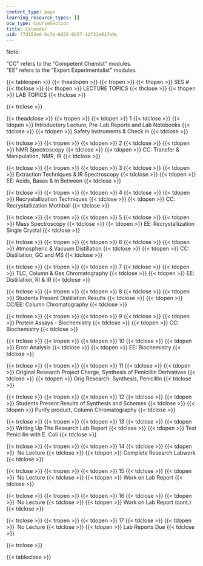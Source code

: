 ```yaml
---
content_type: page
learning_resource_types: []
ocw_type: CourseSection
title: Calendar
uid: f7d153ed-bc7e-6d36-6b57-12f31e017e9c
---
```


Note:

"CC" refers to the "Competent Chemist" modules.  
"EE" refers to the "Expert Experimentalist" modules.

{{< tableopen >}}
{{< theadopen >}}
{{< tropen >}}
{{< thopen >}}
SES #
{{< thclose >}}
{{< thopen >}}
LECTURE TOPICS
{{< thclose >}}
{{< thopen >}}
LAB TOPICS
{{< thclose >}}

{{< trclose >}}

{{< theadclose >}}
{{< tropen >}}
{{< tdopen >}}
1
{{< tdclose >}}
{{< tdopen >}}
Introductory Lecture, Pre-Lab Reports and Lab Notebooks
{{< tdclose >}}
{{< tdopen >}}
Safety Instruments & Check in
{{< tdclose >}}

{{< trclose >}}
{{< tropen >}}
{{< tdopen >}}
2
{{< tdclose >}}
{{< tdopen >}}
NMR Spectroscopy
{{< tdclose >}}
{{< tdopen >}}
CC: Transfer & Manipulation, NMR, IR
{{< tdclose >}}

{{< trclose >}}
{{< tropen >}}
{{< tdopen >}}
3
{{< tdclose >}}
{{< tdopen >}}
Extraction Techniques & IR Spectroscopy
{{< tdclose >}}
{{< tdopen >}}
EE: Acids, Bases & In Between
{{< tdclose >}}

{{< trclose >}}
{{< tropen >}}
{{< tdopen >}}
4
{{< tdclose >}}
{{< tdopen >}}
Recrystallization Techniques
{{< tdclose >}}
{{< tdopen >}}
CC: Recrystallization Mothball
{{< tdclose >}}

{{< trclose >}}
{{< tropen >}}
{{< tdopen >}}
5
{{< tdclose >}}
{{< tdopen >}}
Mass Spectroscopy
{{< tdclose >}}
{{< tdopen >}}
EE: Recrystallization Single Crystal
{{< tdclose >}}

{{< trclose >}}
{{< tropen >}}
{{< tdopen >}}
6
{{< tdclose >}}
{{< tdopen >}}
Atmospheric & Vacuum Distillation
{{< tdclose >}}
{{< tdopen >}}
CC: Distillation, GC and MS
{{< tdclose >}}

{{< trclose >}}
{{< tropen >}}
{{< tdopen >}}
7
{{< tdclose >}}
{{< tdopen >}}
TLC, Column & Gas Chromatography
{{< tdclose >}}
{{< tdopen >}}
EE: Distillation, RI & IR
{{< tdclose >}}

{{< trclose >}}
{{< tropen >}}
{{< tdopen >}}
8
{{< tdclose >}}
{{< tdopen >}}
Students Present Distillation Results
{{< tdclose >}}
{{< tdopen >}}
CC/EE: Column Chromatography
{{< tdclose >}}

{{< trclose >}}
{{< tropen >}}
{{< tdopen >}}
9
{{< tdclose >}}
{{< tdopen >}}
Protein Assays - Biochemistry
{{< tdclose >}}
{{< tdopen >}}
CC: Biochemistry
{{< tdclose >}}

{{< trclose >}}
{{< tropen >}}
{{< tdopen >}}
10
{{< tdclose >}}
{{< tdopen >}}
Error Analysis
{{< tdclose >}}
{{< tdopen >}}
EE: Biochemistry
{{< tdclose >}}

{{< trclose >}}
{{< tropen >}}
{{< tdopen >}}
11
{{< tdclose >}}
{{< tdopen >}}
Original Research Project Charge, Synthesis of Penicillin Derivatives
{{< tdclose >}}
{{< tdopen >}}
Orig Research: Synthesis, Penicillin
{{< tdclose >}}

{{< trclose >}}
{{< tropen >}}
{{< tdopen >}}
12
{{< tdclose >}}
{{< tdopen >}}
Students Present Results of Synthesis and Schemes
{{< tdclose >}}
{{< tdopen >}}
Purify product, Column Chromatography
{{< tdclose >}}

{{< trclose >}}
{{< tropen >}}
{{< tdopen >}}
13
{{< tdclose >}}
{{< tdopen >}}
Writing Up The Research Lab Report
{{< tdclose >}}
{{< tdopen >}}
Test Penicillin with E. Coli
{{< tdclose >}}

{{< trclose >}}
{{< tropen >}}
{{< tdopen >}}
14
{{< tdclose >}}
{{< tdopen >}}
 No Lecture
{{< tdclose >}}
{{< tdopen >}}
Complete Research Labwork
{{< tdclose >}}

{{< trclose >}}
{{< tropen >}}
{{< tdopen >}}
15
{{< tdclose >}}
{{< tdopen >}}
 No Lecture
{{< tdclose >}}
{{< tdopen >}}
Work on Lab Report
{{< tdclose >}}

{{< trclose >}}
{{< tropen >}}
{{< tdopen >}}
16
{{< tdclose >}}
{{< tdopen >}}
 No Lecture
{{< tdclose >}}
{{< tdopen >}}
Work on Lab Report (cont.)
{{< tdclose >}}

{{< trclose >}}
{{< tropen >}}
{{< tdopen >}}
17
{{< tdclose >}}
{{< tdopen >}}
 No Lecture
{{< tdclose >}}
{{< tdopen >}}
Lab Reports Due
{{< tdclose >}}

{{< trclose >}}

{{< tableclose >}}